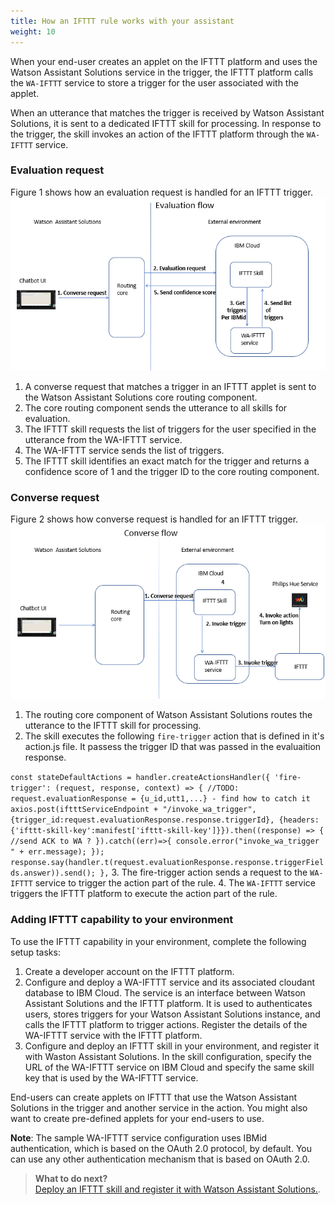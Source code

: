 ```yaml
---
title: How an IFTTT rule works with your assistant
weight: 10
---
```

When your end-user creates an applet on the IFTTT platform and uses the Watson Assistant Solutions service in the trigger, the IFTTT platform calls the `WA-IFTTT` service to store a trigger for the user associated with the applet.

When an utterance that matches the trigger is received by Watson Assistant Solutions, it is sent to a dedicated IFTTT skill for processing. In response to the trigger, the skill invokes an action of the IFTTT platform through the `WA-IFTTT` service.

### Evaluation request
Figure 1 shows how an evaluation request is handled for an IFTTT trigger.
![Evaluation request](evaluation_flow.png)
1.  A converse request that matches a trigger in an IFTTT applet is sent to the Watson Assistant Solutions core routing component.
2. The core routing component sends the utterance to all skills for evaluation.
3. The IFTTT skill requests the list of triggers for the user specified in the utterance from the WA-IFTTT service.
4. The WA-IFTTT service sends the list of triggers.
5. The IFTTT skill identifies an exact match for the trigger and returns a confidence score of 1 and the trigger ID to the core routing component.

### Converse request
Figure 2 shows how converse request is handled for an IFTTT trigger.
![Converse request](converse_flow.png)
1.  The routing core component of Watson Assistant Solutions routes the utterance to the IFTTT skill for processing.
2. The skill executes  the following `fire-trigger` action that is defined in it's action.js file.  It passess the trigger ID that was passed in the evaluaition response.

`const stateDefaultActions = handler.createActionsHandler({
'fire-trigger': (request, response, context) => {
    //TODO: request.evaluationResponse = {u_id,utt1,...} - find how to catch it
    axios.post(iftttServiceEndpoint + "/invoke_wa_trigger", {trigger_id:request.evaluationResponse.response.triggerId}, {headers:{'ifttt-skill-key':manifest['ifttt-skill-key']}}).then((response) => {
        //send ACK to WA ?
    }).catch((err)=>{
        console.error("invoke_wa_trigger " + err.message);
    });
    response.say(handler.t(request.evaluationResponse.response.triggerFields.answer)).send();
},`
3. The fire-trigger action sends a request to the `WA-IFTTT` service to trigger the action part of the rule.
4. The `WA-IFTTT` service triggers the IFTTT platform to execute the action part of the rule.

###  Adding IFTTT capability to your environment
To use the IFTTT capability in your environment, complete the following setup tasks:
1. Create a developer account on the IFTTT platform.
2. Configure and deploy a WA-IFTTT service and its associated cloudant database to IBM Cloud. The service is an interface between Watson Assistant Solutions and the IFTTT platform.  It is used to authenticates users, stores triggers for your Watson Assistant Solutions instance, and calls the IFTTT platform to trigger actions. Register the details of the WA-IFTTT service with the IFTTT platform.
3. Configure and deploy an IFTTT skill in your environment, and register it with Waston Assistant Solutions. In the skill configuration, specify the URL of the WA-IFTTT service on IBM Cloud and specify the same skill key that is used by the WA-IFTTT service.

End-users can create applets on IFTTT that use the Watson Assistant Solutions in the trigger and another service in the action.  You might also want to create pre-defined applets for your end-users to use.

**Note**: The sample WA-IFTTT service configuration uses IBMid authentication, which is based on the OAuth 2.0 protocol, by default. You can use any other authentication mechanism that is based on OAuth 2.0.

> **What to do next?**<br/>
[Deploy an IFTTT skill and register it with Watson Assistant Solutions.]({{site.baseurl}}/skill/tutorial_creating_custom_skill).
